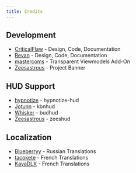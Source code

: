 ```yaml
---
title: Credits
---
```


## Development
* [CriticalFlaw](https://github.com/CriticalFlaw) - Design, Code, Documentation
* [Revan](https://github.com/cooolbros) - Design, Code, Documentation
* [mastercoms](https://github.com/mastercoms) - Transparent Viewmodels Add-On
* [Zeesastrous](https://github.com/Zeesastrous) - Project Banner

## HUD Support
* [hypnotize](https://github.com/Hypnootize) - hypnotize-hud
* [Jotunn](https://github.com/Jotunn) - kbnhud
* [Whisker](https://github.com/rbjaxter) - budhud
* [Zeesastrous](https://github.com/Zeesastrous) - zeeshud

## Localization
* [Blueberryy](https://github.com/Blueberryy) - Russian Translations
* [tacokete](https://github.com/tacokete) - French Translations
* [KayaDLX](https://github.com/KayaDLX) - French Translations

